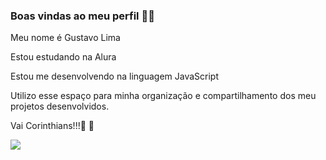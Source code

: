 ### Boas vindas ao meu perfil 💙💙
Meu nome é Gustavo Lima

Estou estudando na Alura

Estou me desenvolvendo na linguagem JavaScript

Utilizo esse espaço para minha organização e compartilhamento dos meu projetos desenvolvidos.


Vai Corinthians!!!🖤 🤍

![](https://media1.tenor.com/m/3aCImrMYRX4AAAAC/corinthians.gif)

<!--
**gustavolima3a/gustavolima3a** is a ✨ _special_ ✨ repository because its `README.md` (this file) appears on your GitHub profile.

Here are some ideas to get you started:

- 🔭 I’m currently working on ...
- 🌱 I’m currently learning ...
- 👯 I’m looking to collaborate on ...
- 🤔 I’m looking for help with ...
- 💬 Ask me about ...
- 📫 How to reach me: ...
- 😄 Pronouns: ...
- ⚡ Fun fact: ...
-->
